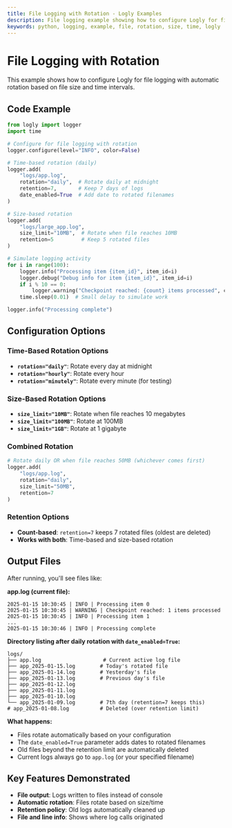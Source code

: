 ```yaml
---
title: File Logging with Rotation - Logly Examples
description: File logging example showing how to configure Logly for file output with automatic rotation based on size and time.
keywords: python, logging, example, file, rotation, size, time, logly
---
```


# File Logging with Rotation

This example shows how to configure Logly for file logging with automatic rotation based on file size and time intervals.

## Code Example

```python
from logly import logger
import time

# Configure for file logging with rotation
logger.configure(level="INFO", color=False)

# Time-based rotation (daily)
logger.add(
    "logs/app.log",
    rotation="daily",  # Rotate daily at midnight
    retention=7,       # Keep 7 days of logs
    date_enabled=True  # Add date to rotated filenames
)

# Size-based rotation
logger.add(
    "logs/large_app.log",
    size_limit="10MB",  # Rotate when file reaches 10MB
    retention=5         # Keep 5 rotated files
)

# Simulate logging activity
for i in range(100):
    logger.info("Processing item {item_id}", item_id=i)
    logger.debug("Debug info for item {item_id}", item_id=i)
    if i % 10 == 0:
        logger.warning("Checkpoint reached: {count} items processed", count=i+1)
    time.sleep(0.01)  # Small delay to simulate work

logger.info("Processing complete")
```

## Configuration Options

### Time-Based Rotation Options

- **`rotation="daily"`**: Rotate every day at midnight
- **`rotation="hourly"`**: Rotate every hour
- **`rotation="minutely"`**: Rotate every minute (for testing)

### Size-Based Rotation Options

- **`size_limit="10MB"`**: Rotate when file reaches 10 megabytes
- **`size_limit="100MB"`**: Rotate at 100MB
- **`size_limit="1GB"`**: Rotate at 1 gigabyte

### Combined Rotation

```python
# Rotate daily OR when file reaches 50MB (whichever comes first)
logger.add(
    "logs/app.log",
    rotation="daily",
    size_limit="50MB",
    retention=7
)
```

### Retention Options

- **Count-based**: `retention=7` keeps 7 rotated files (oldest are deleted)
- **Works with both**: Time-based and size-based rotation

## Output Files

After running, you'll see files like:

**app.log (current file):**
```
2025-01-15 10:30:45 | INFO | Processing item 0
2025-01-15 10:30:45 | WARNING | Checkpoint reached: 1 items processed
2025-01-15 10:30:45 | INFO | Processing item 1
...
2025-01-15 10:30:46 | INFO | Processing complete
```

**Directory listing after daily rotation with `date_enabled=True`:**
```
logs/
├── app.log                    # Current active log file
├── app_2025-01-15.log        # Today's rotated file
├── app_2025-01-14.log        # Yesterday's file
├── app_2025-01-13.log        # Previous day's file
├── app_2025-01-12.log
├── app_2025-01-11.log
├── app_2025-01-10.log
└── app_2025-01-09.log        # 7th day (retention=7 keeps this)
# app_2025-01-08.log          # Deleted (over retention limit)
```

**What happens:**
- Files rotate automatically based on your configuration
- The `date_enabled=True` parameter adds dates to rotated filenames
- Old files beyond the retention limit are automatically deleted
- Current logs always go to `app.log` (or your specified filename)

## Key Features Demonstrated

- **File output**: Logs written to files instead of console
- **Automatic rotation**: Files rotate based on size/time
- **Retention policy**: Old logs automatically cleaned up
- **File and line info**: Shows where log calls originated